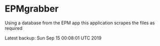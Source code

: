 # EPMgrabber
Using a database from the EPM app this application scrapes the files as required


Latest backup: Sun Sep 15 00:08:01 UTC 2019
